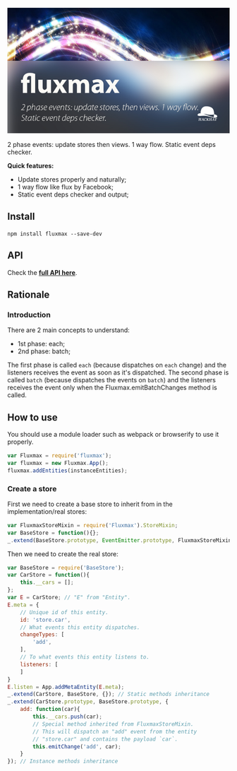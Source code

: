 ![fluxmax](./docs/repo-header.jpg)

2 phase events: update stores then views. 1 way flow. Static event deps checker.

**Quick features:**

 - Update stores properly and naturally;
 - 1 way flow like flux by Facebook;
 - Static event deps checker and output;




## Install

    npm install fluxmax --save-dev



## API

Check the **[full API here](https://cdn.rawgit.com/hackhat/fluxmax/v0.0.1/docs/jsduck/index.html)**.



## Rationale


### Introduction

There are 2 main concepts to understand:

 - 1st phase: each;
 - 2nd phase: batch;

 The first phase is called `each` (because dispatches on `each` change) and the listeners receives the event as soon as it's dispatched. The second phase is called `batch` (because dispatches the events on `batch`) and the listeners receives the event only when the Fluxmax.emitBatchChanges method is called.



## How to use

You should use a module loader such as webpack or browserify to use it properly.

```javascript
var Fluxmax = require('fluxmax');
var fluxmax = new Fluxmax.App();
fluxmax.addEntities(instanceEntities);
```


### Create a store

First we need to create a base store to inherit from in the implementation/real stores:

```javascript
var FluxmaxStoreMixin = require('Fluxmax').StoreMixin;
var BaseStore = function(){};
_.extend(BaseStore.prototype, EventEmitter.prototype, FluxmaxStoreMixin, {});
```

Then we need to create the real store:

```javascript
var BaseStore = require('BaseStore');
var CarStore = function(){
    this.__cars = [];
};
var E = CarStore; // "E" from "Entity". 
E.meta = {
    // Unique id of this entity.
    id: 'store.car',
    // What events this entity dispatches.
    changeTypes: [
        'add',
    ],
    // To what events this entity listens to.
    listeners: [
    ]
}
E.listen = App.addMetaEntity(E.meta);
_.extend(CarStore, BaseStore, {}); // Static methods inheritance
_.extend(CarStore.prototype, BaseStore.prototype, {
    add: function(car){
        this.__cars.push(car);
        // Special method inherited from FluxmaxStoreMixin.
        // This will dispatch an "add" event from the entity
        // "store.car" and contains the payload `car`.
        this.emitChange('add', car);
    }
}); // Instance methods inheritance
```
